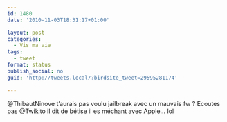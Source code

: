 ```yaml
---
id: 1480
date: '2010-11-03T18:31:17+01:00'

layout: post
categories:
  - Vis ma vie
tags:
  - tweet
format: status
publish_social: no
guid: 'http://tweets.local/?birdsite_tweet=29595281174'

---
```


@ThibautNinove t’aurais pas voulu jailbreak avec un mauvais fw ? Ecoutes pas @Twikito il dit de bétise il es méchant avec Apple… lol